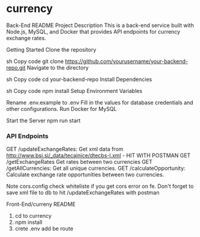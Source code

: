 # currency

Back-End README
Project Description
This is a back-end service built with Node.js, MySQL, and Docker that provides API endpoints for currency exchange rates.

Getting Started
Clone the repository

sh
Copy code
git clone https://github.com/yourusername/your-backend-repo.git
Navigate to the directory

sh
Copy code
cd your-backend-repo
Install Dependencies

sh
Copy code
npm install
Setup Environment Variables

Rename .env.example to .env
Fill in the values for database credentials and other configurations.
Run Docker for MySQL

Start the Server
npm run start

### API Endpoints

GET /updateExchangeRates: Get xml data from http://www.bsi.si/_data/tecajnice/dtecbs-l.xml - HIT WITH POSTMAN
GET /getExchangeRates Get rates between two currencies
GET /getAllCurrencies: Get all unique currencies.
GET /calculateOpportunity: Calculate exchange rate opportunities between two currencies.

Note cors.config check whiteliste if you get cors error on fe. Don't forget to save xml file to db to hit /updateExchangeRates with postman

Front-End/curreny README

1. cd to currency
2. npm install
3. crete .env add be route
